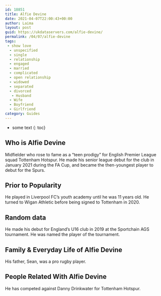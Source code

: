 ```yaml
---
id: 18851
title: Alfie Devine
date: 2021-04-07T22:00:43+00:00
author: Laima
layout: post
guid: https://ukdataservers.com/alfie-devine/
permalink: /04/07/alfie-devine
tags:
 - show love
  - unspecified
  - single
  - relationship
  - engaged
  - married
  - complicated
  - open relationship
  - widowed
  - separated
  - divorced
   - Husband
  - Wife
  - Boyfriend
  - Girlfriend
category: Guides
---
```


* some text
{: toc}


## Who is Alfie Devine
                  
                  
                  
Midfielder who rose to fame as a &#8220;teen prodigy&#8221; for English Premier League squad Tottenham Hotspur. He made his senior league debut for the club in January 2021 during the FA Cup, and became the then-youngest player to debut for the Spurs.
                  
              
            
              
            
                
                
                
## Prior to Popularity
                  
                  
                  
He played in Liverpool FC&#8217;s youth academy until he was 11 years old. He turned to Wigan Athletic before being signed to Tottenham in 2020.
                  
              
            
              
            
                
                
                
## Random data
                  
                  
                  
He made his debut for England&#8217;s U16 club in 2019 at the Sportchain AGS tournament. He was named the player of the tournament.
                  
              
            
              
            
                
                
                
## Family & Everyday Life of Alfie Devine
                  
                  
                  
His father, Sean, was a pro rugby player.
                  
              
            
              
            
                
                
                
## People Related With Alfie Devine
                  
                  
                  
He has competed against Danny Drinkwater for Tottenham Hotspur. 
                  
              
            
              
            
                
              
            
              
              
            
            
              
            
          
          
          